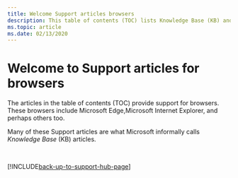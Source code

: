 ```yaml
---
title: Welcome Support articles browsers
description: This table of contents (TOC) lists Knowledge Base (KB) and other Support articles for web browsers, such as Microsoft Edge and Microsoft Internet Explorer.
ms.topic: article
ms.date: 02/13/2020
---
```

# Welcome to Support articles for browsers

The articles in the table of contents (TOC) provide support for browsers. These browsers include Microsoft Edge,Microsoft Internet Explorer, and perhaps others too.

Many of these Support articles are what Microsoft informally calls _Knowledge Base_ (KB) articles.

&nbsp;

[!INCLUDE[back-up-to-support-hub-page](../includes/back-up-to-support-hub-page.md)]
